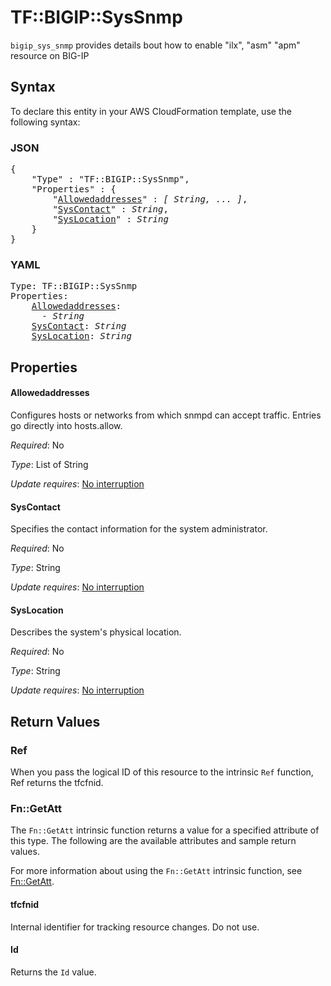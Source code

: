 # TF::BIGIP::SysSnmp

`bigip_sys_snmp` provides details bout how to enable "ilx", "asm" "apm" resource on BIG-IP

## Syntax

To declare this entity in your AWS CloudFormation template, use the following syntax:

### JSON

<pre>
{
    "Type" : "TF::BIGIP::SysSnmp",
    "Properties" : {
        "<a href="#allowedaddresses" title="Allowedaddresses">Allowedaddresses</a>" : <i>[ String, ... ]</i>,
        "<a href="#syscontact" title="SysContact">SysContact</a>" : <i>String</i>,
        "<a href="#syslocation" title="SysLocation">SysLocation</a>" : <i>String</i>
    }
}
</pre>

### YAML

<pre>
Type: TF::BIGIP::SysSnmp
Properties:
    <a href="#allowedaddresses" title="Allowedaddresses">Allowedaddresses</a>: <i>
      - String</i>
    <a href="#syscontact" title="SysContact">SysContact</a>: <i>String</i>
    <a href="#syslocation" title="SysLocation">SysLocation</a>: <i>String</i>
</pre>

## Properties

#### Allowedaddresses

Configures hosts or networks from which snmpd can accept traffic. Entries go directly into hosts.allow.

_Required_: No

_Type_: List of String

_Update requires_: [No interruption](https://docs.aws.amazon.com/AWSCloudFormation/latest/UserGuide/using-cfn-updating-stacks-update-behaviors.html#update-no-interrupt)

#### SysContact

Specifies the contact information for the system administrator.

_Required_: No

_Type_: String

_Update requires_: [No interruption](https://docs.aws.amazon.com/AWSCloudFormation/latest/UserGuide/using-cfn-updating-stacks-update-behaviors.html#update-no-interrupt)

#### SysLocation

Describes the system's physical location.

_Required_: No

_Type_: String

_Update requires_: [No interruption](https://docs.aws.amazon.com/AWSCloudFormation/latest/UserGuide/using-cfn-updating-stacks-update-behaviors.html#update-no-interrupt)

## Return Values

### Ref

When you pass the logical ID of this resource to the intrinsic `Ref` function, Ref returns the tfcfnid.

### Fn::GetAtt

The `Fn::GetAtt` intrinsic function returns a value for a specified attribute of this type. The following are the available attributes and sample return values.

For more information about using the `Fn::GetAtt` intrinsic function, see [Fn::GetAtt](https://docs.aws.amazon.com/AWSCloudFormation/latest/UserGuide/intrinsic-function-reference-getatt.html).

#### tfcfnid

Internal identifier for tracking resource changes. Do not use.

#### Id

Returns the <code>Id</code> value.

